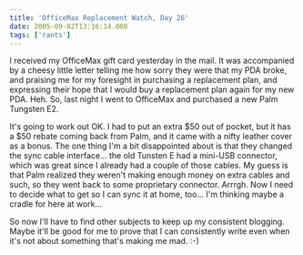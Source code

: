 ```yaml
---
title: 'OfficeMax Replacement Watch, Day 26'
date: 2005-09-02T13:16:14.000
tags: ['rants']
---
```


I received my OfficeMax gift card yesterday in the mail. It was accompanied by a cheesy little letter telling me how sorry they were that my PDA broke, and praising me for my foresight in purchasing a replacement plan, and expressing their hope that I would buy a replacement plan again for my new PDA. Heh. So, last night I went to OfficeMax and purchased a new Palm Tungsten E2.

It's going to work out OK. I had to put an extra $50 out of pocket, but it has a $50 rebate coming back from Palm, and it came with a nifty leather cover as a bonus. The one thing I'm a bit disappointed about is that they changed the sync cable interface... the old Tunsten E had a mini-USB connector, which was great since I already had a couple of those cables. My guess is that Palm realized they weren't making enough money on extra cables and such, so they went back to some proprietary connector. Arrrgh. Now I need to decide what to get so I can sync it at home, too... I'm thinking maybe a cradle for here at work...

So now I'll have to find other subjects to keep up my consistent blogging. Maybe it'll be good for me to prove that I can consistently write even when it's not about something that's making me mad. :-)
